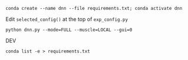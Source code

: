 `conda create --name dnn --file requirements.txt; conda activate dnn`

Edit `selected_config()` at the top of `exp_config.py`

`python dnn.py --mode=FULL --muscle=LOCAL --gui=0`

DEV

`conda list -e > requirements.txt`